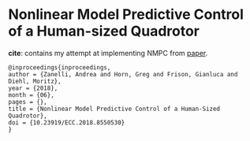 # Nonlinear Model Predictive Control of a Human-sized Quadrotor


**cite**: contains my attempt at implementing NMPC from [paper](https://www.researchgate.net/publication/323616835_Nonlinear_Model_Predictive_Control_of_a_Human-Sized_Quadrotor).
 
    @inproceedings{inproceedings,
    author = {Zanelli, Andrea and Horn, Greg and Frison, Gianluca and Diehl, Moritz},
    year = {2018},
    month = {06},
    pages = {},
    title = {Nonlinear Model Predictive Control of a Human-Sized Quadrotor},
    doi = {10.23919/ECC.2018.8550530}
    }